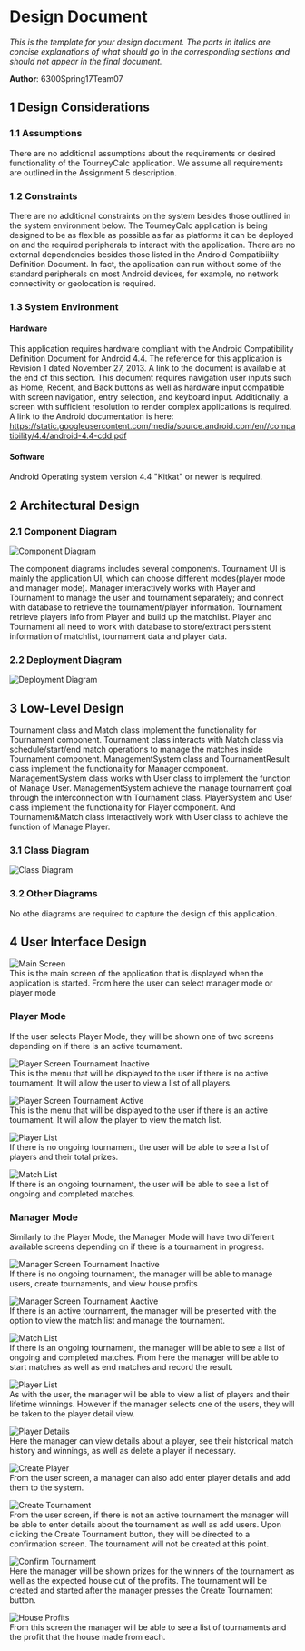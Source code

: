 # Design Document

*This is the template for your design document. The parts in italics are concise explanations of what should go in the corresponding sections and should not appear in the final document.*

**Author**: 6300Spring17Team07

## 1 Design Considerations


### 1.1 Assumptions

There are no additional assumptions about the requirements or desired functionality of the TourneyCalc application.  We assume all requirements are outlined in the Assignment 5 description.

### 1.2 Constraints

There are no additional constraints on the system besides those outlined in the system environment below.  The TourneyCalc application is being designed to be as flexible as possible as far as platforms it can be deployed on and the required peripherals to interact with the application.  There are no external dependencies besides those listed in the Android Compatibiilty Definition Document.  In fact, the application can run without some of the standard peripherals on most Android devices, for example, no network connectivity or geolocation is required.

### 1.3 System Environment

#### Hardware

This application requires hardware compliant with the Android Compatibility Definition Document for Android 4.4.  The reference for this application is Revision 1 dated November 27, 2013.  A link to the document is available at the end of this section.  This document requires navigation user inputs such as Home, Recent, and Back buttons as well as hardware input compatible with screen navigation, entry selection, and keyboard input.  Additionally, a screen with sufficient resolution to render complex applications is required.  A link to the Android documentation is here: https://static.googleusercontent.com/media/source.android.com/en//compatibility/4.4/android-4.4-cdd.pdf

#### Software

Android Operating system version 4.4 "Kitkat" or newer is required.


## 2 Architectural Design

### 2.1 Component Diagram
![Component Diagram](./images/component_diagram.png)


The component diagrams includes several components. Tournament UI is mainly the application UI, which can choose different modes(player mode and manager mode). Manager interactively works with Player and Tournament to manage the user and tournament separately; and connect with database to retrieve the tournament/player information. Tournament retrieve players info from Player and build up the matchlist. Player and Tournament all need to work with database to store/extract persistent information of matchlist, tournament data and player data.



### 2.2 Deployment Diagram
![Deployment Diagram](./images/deployment_diagram.png)


## 3 Low-Level Design

Tournament class and Match class implement the functionality for Tournament component. Tournament class interacts with Match class via schedule/start/end match operations to manage the matches inside Tournament component. ManagementSystem class and TournamentResult class implement the functionality for Manager component. ManagementSystem class works with User class to implement the function of Manage User. ManagementSystem achieve the manage tournament goal through the interconnection with Tournament class. PlayerSystem and User class implement the functionality for Player component. And Tournament&Match class interactively work with User class to achieve the function of Manage Player.

### 3.1 Class Diagram

![Class Diagram](./images/UML_class_diagram.png)


### 3.2 Other Diagrams

No othe diagrams are required to capture the design of this application.

## 4 User Interface Design

![Main Screen](./ui/mainscreen.png)  
This is the main screen of the application that is displayed when the application is started.
From here the user can select manager mode or player mode


### Player Mode
If the user selects Player Mode, they will be shown one of two screens depending on if there
is an active tournament.

![Player Screen Tournament Inactive](./ui/playerscreen_inactivetournament.png)  
This is the menu that will be displayed to the user if there is no active tournament.
It will allow the user to view a list of all players.

![Player Screen Tournament Active](./ui/playerscreen_activetournament.png)  
This is the menu that will be displayed to the user if there is an active tournament.
It will allow the player to view the match list.

![Player List](./ui/userlist.png)  
If there is no ongoing tournament, the user will be able to see a list of players
and their total prizes.

![Match List](./ui/matchlist.png)  
If there is an ongoing tournament, the user will be able to see a list of ongoing
and completed matches.

### Manager Mode

Similarly to the Player Mode, the Manager Mode will have two different available screens
depending on if there is a tournament in progress.

![Manager Screen Tournament Inactive](./ui/managerscreen_inactivetournament.png)  
If there is no ongoing tournament, the manager will be able to manage users, create
tournaments, and view house profits

![Manager Screen Tournament Aactive](./ui/managerscreen_activetournament.png)  
If there is an active tournament, the manager will be presented with the option to view the
match list and manage the tournament.

![Match List](./ui/matchlist.png)  
If there is an ongoing tournament, the manager will be able to see a list of ongoing
and completed matches. From here the manager will be able to start matches as well as end
matches and record the result.

![Player List](./ui/userlist.png)  
As with the user, the manager will be able to view a list of players and their lifetime
winnings. However if the manager selects one of the users, they will be taken to the player
detail view.

![Player Details](./ui/playerdetails.png)  
Here the manager can view details about a player, see their historical match history and
winnings, as well as delete a player if necessary.

![Create Player](./ui/createplayer.png)  
From the user screen, a manager can also add enter player details and add them to the system.

![Create Tournament](./ui/createtournament.png)  
From the user screen, if there is not an active tournament the manager will be able to enter
details about the tournament as well as add users. Upon clicking the Create Tournament
button, they will be directed to a confirmation screen. The tournament will not be created
at this point.

![Confirm Tournament](./ui/tournamentconfirmation.png)  
Here the manager will be shown prizes for the winners of the tournament as well as the expected
house cut of the profits. The tournament will be created and started after the manager
presses the Create Tournament button.

![House Profits](./ui/houseprofits.png)  
From this screen the manager will be able to see a list of tournaments and the profit that
the house made from each.
